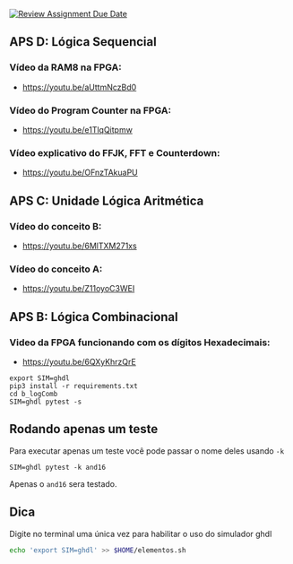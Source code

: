 [![Review Assignment Due Date](https://classroom.github.com/assets/deadline-readme-button-22041afd0340ce965d47ae6ef1cefeee28c7c493a6346c4f15d667ab976d596c.svg)](https://classroom.github.com/a/tgRCPRor)


## APS D: Lógica Sequencial
### Vídeo da RAM8 na FPGA:
* https://youtu.be/aUttmNczBd0

### Vídeo do Program Counter na FPGA:
* https://youtu.be/e1TlqQitpmw

### Vídeo explicativo do FFJK, FFT e Counterdown:
* https://youtu.be/OFnzTAkuaPU

## APS C: Unidade Lógica Aritmética
### Vídeo do conceito B:
* https://youtu.be/6MlTXM271xs

### Vídeo do conceito A:
* https://youtu.be/Z11oyoC3WEI

## APS B: Lógica Combinacional
### Video da FPGA funcionando com os dígitos Hexadecimais:
* https://youtu.be/6QXyKhrzQrE

```
export SIM=ghdl
pip3 install -r requirements.txt
cd b_logComb
SIM=ghdl pytest -s
```

## Rodando apenas um teste

Para executar apenas um teste você pode passar o nome deles usando `-k` 

```
SIM=ghdl pytest -k and16
```

Apenas o `and16` sera testado.

## Dica

Digite no terminal uma única vez para habilitar o uso do simulador ghdl

```bash
echo 'export SIM=ghdl' >> $HOME/elementos.sh
```
